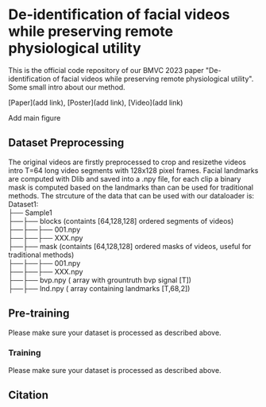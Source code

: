 # De-identification of facial videos while preserving remote physiological utility
This is the official code repository of our BMVC 2023 paper "De-identification of facial videos while preserving remote physiological utility". Some small intro about our method. 

[Paper](add link), [Poster](add link), [Video](add link)

Add main figure

## Dataset Preprocessing

The original videos are firstly preprocessed to crop and resizethe videos intro T=64 long video segments with 128x128 pixel frames. Facial landmarks are computed with Dlib and saved into a .npy file, for each clip a binary mask is computed based on the landmarks than can be used for traditional methods. The strcuture of the data that can be used with our dataloader is: <br>
Dataset1: <br>
├── Sample1  <br>
├──├── blocks (containts [64,128,128] ordered segments of videos) <br>
├──├──├── 001.npy  <br>
├──├──├── XXX.npy <br>
├──├── mask (containts [64,128,128] ordered masks of videos, useful for traditional methods) <br>
├──├──├── 001.npy <br>
├──├──├── XXX.npy <br>
├──├── bvp.npy ( array with grountruth bvp signal [T]) <br>
├──├── lnd.npy ( array containing landmarks [T,68,2]) <br>

## Pre-training
Please make sure your dataset is processed as described above. 

### Training
Please make sure your dataset is processed as described above.

## Citation

```

